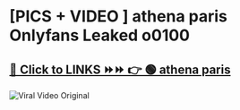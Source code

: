 
 # [PICS + VIDEO ] athena paris Onlyfans Leaked o0100

## <h2><a href="https://clipsfans.com/athena_paris&ref=git">🔗 Click to LINKS ⏩⏩ 👉 🟢 athena paris </a></h2>

<a href="https://clipsfans.com/athena_paris&ref=git" rel="nofollow" data-target="animated-image.originalLink"><img src="https://i.ibb.co.com/xMMVF88/686577567.gif" alt="Viral Video Original" style="max-width: 100%; display: inline-block;" data-target="animated-image.originalImage"></a>


